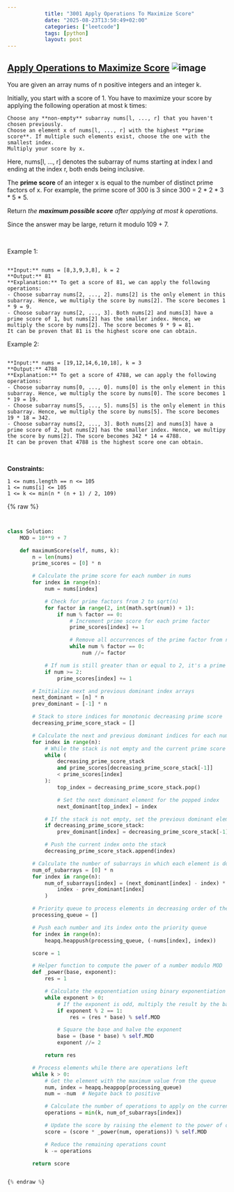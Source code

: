 ```yaml
---
            title: "3001 Apply Operations To Maximize Score"
            date: "2025-08-23T13:50:49+02:00"
            categories: ["leetcode"]
            tags: [python]
            layout: post
---
```

            
## [Apply Operations to Maximize Score](https://leetcode.com/problems/apply-operations-to-maximize-score) ![image](https://img.shields.io/badge/Difficulty-Hard-red)

You are given an array nums of n positive integers and an integer k.

Initially, you start with a score of 1. You have to maximize your score by applying the following operation at most k times:

	Choose any **non-empty** subarray nums[l, ..., r] that you haven't chosen previously.
	Choose an element x of nums[l, ..., r] with the highest **prime score**. If multiple such elements exist, choose the one with the smallest index.
	Multiply your score by x.

Here, nums[l, ..., r] denotes the subarray of nums starting at index l and ending at the index r, both ends being inclusive.

The **prime score** of an integer x is equal to the number of distinct prime factors of x. For example, the prime score of 300 is 3 since 300 = 2 * 2 * 3 * 5 * 5.

Return *the **maximum possible score** after applying at most *k* operations*.

Since the answer may be large, return it modulo 109 + 7.

 

Example 1:

```

**Input:** nums = [8,3,9,3,8], k = 2
**Output:** 81
**Explanation:** To get a score of 81, we can apply the following operations:
- Choose subarray nums[2, ..., 2]. nums[2] is the only element in this subarray. Hence, we multiply the score by nums[2]. The score becomes 1 * 9 = 9.
- Choose subarray nums[2, ..., 3]. Both nums[2] and nums[3] have a prime score of 1, but nums[2] has the smaller index. Hence, we multiply the score by nums[2]. The score becomes 9 * 9 = 81.
It can be proven that 81 is the highest score one can obtain.
```

Example 2:

```

**Input:** nums = [19,12,14,6,10,18], k = 3
**Output:** 4788
**Explanation:** To get a score of 4788, we can apply the following operations: 
- Choose subarray nums[0, ..., 0]. nums[0] is the only element in this subarray. Hence, we multiply the score by nums[0]. The score becomes 1 * 19 = 19.
- Choose subarray nums[5, ..., 5]. nums[5] is the only element in this subarray. Hence, we multiply the score by nums[5]. The score becomes 19 * 18 = 342.
- Choose subarray nums[2, ..., 3]. Both nums[2] and nums[3] have a prime score of 2, but nums[2] has the smaller index. Hence, we multipy the score by nums[2]. The score becomes 342 * 14 = 4788.
It can be proven that 4788 is the highest score one can obtain.

```

 

**Constraints:**

	1 <= nums.length == n <= 105
	1 <= nums[i] <= 105
	1 <= k <= min(n * (n + 1) / 2, 109)

{% raw %}


```python


class Solution:
    MOD = 10**9 + 7

    def maximumScore(self, nums, k):
        n = len(nums)
        prime_scores = [0] * n

        # Calculate the prime score for each number in nums
        for index in range(n):
            num = nums[index]

            # Check for prime factors from 2 to sqrt(n)
            for factor in range(2, int(math.sqrt(num)) + 1):
                if num % factor == 0:
                    # Increment prime score for each prime factor
                    prime_scores[index] += 1

                    # Remove all occurrences of the prime factor from num
                    while num % factor == 0:
                        num //= factor

            # If num is still greater than or equal to 2, it's a prime factor
            if num >= 2:
                prime_scores[index] += 1

        # Initialize next and previous dominant index arrays
        next_dominant = [n] * n
        prev_dominant = [-1] * n

        # Stack to store indices for monotonic decreasing prime score
        decreasing_prime_score_stack = []

        # Calculate the next and previous dominant indices for each number
        for index in range(n):
            # While the stack is not empty and the current prime score is greater than the stack's top
            while (
                decreasing_prime_score_stack
                and prime_scores[decreasing_prime_score_stack[-1]]
                < prime_scores[index]
            ):
                top_index = decreasing_prime_score_stack.pop()

                # Set the next dominant element for the popped index
                next_dominant[top_index] = index

            # If the stack is not empty, set the previous dominant element for the current index
            if decreasing_prime_score_stack:
                prev_dominant[index] = decreasing_prime_score_stack[-1]

            # Push the current index onto the stack
            decreasing_prime_score_stack.append(index)

        # Calculate the number of subarrays in which each element is dominant
        num_of_subarrays = [0] * n
        for index in range(n):
            num_of_subarrays[index] = (next_dominant[index] - index) * (
                index - prev_dominant[index]
            )

        # Priority queue to process elements in decreasing order of their value
        processing_queue = []

        # Push each number and its index onto the priority queue
        for index in range(n):
            heapq.heappush(processing_queue, (-nums[index], index))

        score = 1

        # Helper function to compute the power of a number modulo MOD
        def _power(base, exponent):
            res = 1

            # Calculate the exponentiation using binary exponentiation
            while exponent > 0:
                # If the exponent is odd, multiply the result by the base
                if exponent % 2 == 1:
                    res = (res * base) % self.MOD

                # Square the base and halve the exponent
                base = (base * base) % self.MOD
                exponent //= 2

            return res

        # Process elements while there are operations left
        while k > 0:
            # Get the element with the maximum value from the queue
            num, index = heapq.heappop(processing_queue)
            num = -num  # Negate back to positive

            # Calculate the number of operations to apply on the current element
            operations = min(k, num_of_subarrays[index])

            # Update the score by raising the element to the power of operations
            score = (score * _power(num, operations)) % self.MOD

            # Reduce the remaining operations count
            k -= operations

        return score


{% endraw %}
```
